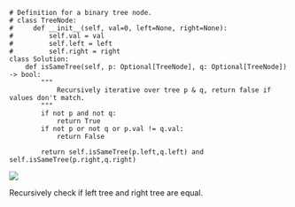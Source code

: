 ```
# Definition for a binary tree node.
# class TreeNode:
#     def __init__(self, val=0, left=None, right=None):
#         self.val = val
#         self.left = left
#         self.right = right
class Solution:
    def isSameTree(self, p: Optional[TreeNode], q: Optional[TreeNode]) -> bool:
        """
            Recursively iterative over tree p & q, return false if values don't match.
        """
        if not p and not q:
            return True
        if not p or not q or p.val != q.val:
            return False

        return self.isSameTree(p.left,q.left) and self.isSameTree(p.right,q.right)
```
<img src="https://assets.leetcode.com/uploads/2020/12/20/ex1.jpg" />

Recursively check if left tree and right tree are equal.